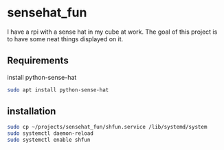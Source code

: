 # sensehat_fun
I have a rpi with a sense hat in my cube at work. The goal of this project is to have some neat things displayed on it.


## Requirements
install python-sense-hat

```bash
sudo apt install python-sense-hat
```

## installation

```bash
sudo cp ~/projects/sensehat_fun/shfun.service /lib/systemd/system
sudo systemctl daemon-reload
sudo systemctl enable shfun
```
